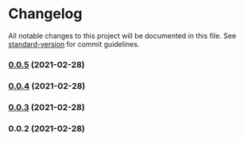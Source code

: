 # Changelog

All notable changes to this project will be documented in this file. See [standard-version](https://github.com/conventional-changelog/standard-version) for commit guidelines.

### [0.0.5](https://github.com/shazi7804/cdktf-aws-secure-constructs/compare/v0.0.4...v0.0.5) (2021-02-28)

### [0.0.4](https://github.com/shazi7804/cdktf-aws-secure-constructs/compare/v0.0.3...v0.0.4) (2021-02-28)

### [0.0.3](https://github.com/shazi7804/cdktf-aws-secure-constructs/compare/v0.0.2...v0.0.3) (2021-02-28)

### 0.0.2 (2021-02-28)
